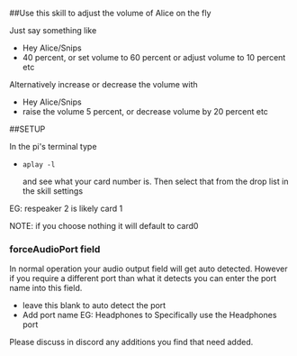 ##Use this skill to adjust the volume of Alice on the fly

Just say something like 

- Hey Alice/Snips
- 40 percent, or set volume to 60 percent or adjust volume to 10 percent etc

Alternatively increase or decrease the volume with 

- Hey Alice/Snips
- raise the volume 5 percent, or decrease volume by 20 percent etc

##SETUP

In the pi's terminal type 

 - ```aplay -l```
 
   and see what your card number is. Then select that from the drop list in the skill settings

EG: respeaker 2 is likely card 1 
   
 NOTE: if you choose nothing it will default to card0

### forceAudioPort field

In normal operation your audio output field will get auto detected. However if you require 
a different port than what it detects you can enter the port name into this field.

- leave this blank to auto detect the port
- Add port name EG: Headphones to Specifically use the Headphones port


Please discuss in discord any additions you find that need added.

 
